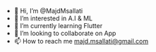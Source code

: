 - 👋 Hi, I’m @MajdMsallati
- 👀 I’m interested in A.I & ML
- 🌱 I’m currently learning Flutter
- 💞️ I’m looking to collaborate on App
- 📫 How to reach me majd.msallati@gmail.com

<!---
MajdMsallati/MajdMsallati is a ✨ special ✨ repository because its `README.md` (this file) appears on your GitHub profile.
You can click the Preview link to take a look at your changes.
--->
